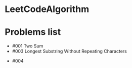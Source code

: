 # LeetCodeAlgorithm

# Problems list
+ #001 Two Sum
+ #003 Longest Substring Without Repeating Characters 
* #004 
